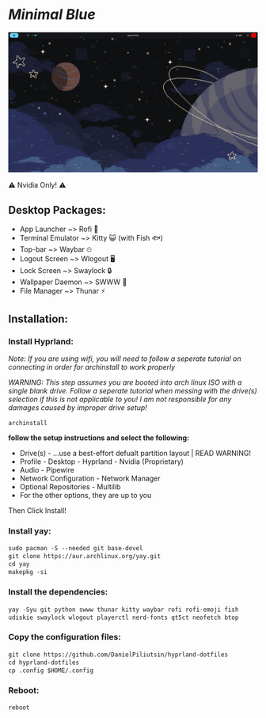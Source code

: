<i><h1>Minimal Blue</h1></i>
<img src="https://raw.githubusercontent.com/DanielPiliutsin/hyprland-dotfiles/refs/heads/main/git/assests/ezgif.com-animated-gif-maker.gif">
<p>⚠️ Nvidia Only! ⚠️</p>
<h2>Desktop Packages:</h2>
<ul>
  <li>App Launcher ~> Rofi 🐶</li>
  <li>Terminal Emulator ~> Kitty 😺 (with Fish 🐟)</li>
  <li>Top-bar ~> Waybar ⏲</li>
  <li>Logout Screen ~> Wlogout 🖥️</li>
  <li>Lock Screen ~> Swaylock 🔒</li>
  <li>Wallpaper Daemon ~> SWWW 🌆</li>
  <li>File Manager ~> Thunar ⚡</li>
</ul>

<h2>Installation:</h2>
<h3>Install Hyprland:</h3>
<p><i>Note: If you are using wifi, you will need to follow a seperate tutorial on connecting in order for archinstall to work properly</i></p>
<p><i>WARNING: This step assumes you are booted into arch linux ISO with a single blank drive. Follow a seperate tutorial when messing with the drive(s) selection if this is not applicable to you! I am not responsible for any damages caused by improper drive setup!</i></p>

```
archinstall
```
<p><b>follow the setup instructions and select the following: </b></p>
<ul>
 <li>Drive(s) - ...use a best-effort defualt partition layout | READ WARNING!</li> 
 <li>Profile - Desktop - Hyprland - Nvidia (Proprietary)</li>
 <li>Audio - Pipewire</li>
 <li>Network Configuration - Network Manager</li>
 <li>Optional Repositories - Multilib</li>
 <li>For the other options, they are up to you</li>
</ul>
<p>Then Click Install!</p>
<h3>Install yay:</h3>

```
sudo pacman -S --needed git base-devel
git clone https://aur.archlinux.org/yay.git
cd yay
makepkg -si
```

<h3>Install the dependencies:</h3>

```
yay -Syu git python swww thunar kitty waybar rofi rofi-emoji fish udiskie swaylock wlogout playerctl nerd-fonts qt5ct neofetch btop
```

<h3>Copy the configuration files:</h3>

```
git clone https://github.com/DanielPiliutsin/hyprland-dotfiles
cd hyprland-dotfiles
cp .config $HOME/.config
```

<h3>Reboot:</h3>

```
reboot
```
